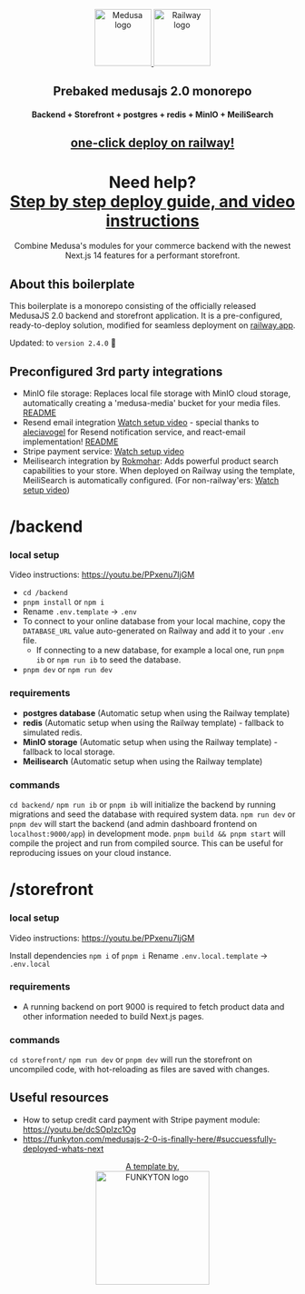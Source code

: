 <p align="center">
  <a href="https://www.medusajs.com">
    <picture>
      <source media="(prefers-color-scheme: dark)" srcset="https://user-images.githubusercontent.com/59018053/229103275-b5e482bb-4601-46e6-8142-244f531cebdb.svg">
      <source media="(prefers-color-scheme: light)" srcset="https://user-images.githubusercontent.com/59018053/229103726-e5b529a3-9b3f-4970-8a1f-c6af37f087bf.svg">
      <img alt="Medusa logo" src="https://user-images.githubusercontent.com/59018053/229103726-e5b529a3-9b3f-4970-8a1f-c6af37f087bf.svg" width=100>
    </picture>
  </a>
  <a href="https://railway.app/template/gkU-27?referralCode=-Yg50p">
    <picture>
      <source media="(prefers-color-scheme: dark)" srcset="https://railway.app/brand/logo-light.svg">
      <source media="(prefers-color-scheme: light)" srcset="https://railway.app/brand/logo-dark.svg">
      <img alt="Railway logo" src="https://railway.app/brand/logo-light.svg" width=100>
    </picture>
  </a>
</p>

<h2 align="center">
  Prebaked medusajs 2.0 monorepo
</h2>
<h4 align="center">
  Backend + Storefront + postgres + redis + MinIO + MeiliSearch
</h4>

<h2 align="center">
  <a href="https://railway.app/template/gkU-27?referralCode=-Yg50p">one-click deploy on railway!</a>
</h2>

<h1 align="center">
  Need help?<br>
  <a href="https://funkyton.com/medusajs-2-0-is-finally-here/">Step by step deploy guide, and video instructions</a>
</h1>

<p align="center">
Combine Medusa's modules for your commerce backend with the newest Next.js 14 features for a performant storefront.</p>

## About this boilerplate
This boilerplate is a monorepo consisting of the officially released MedusaJS 2.0 backend and storefront application. It is a pre-configured, ready-to-deploy solution, modified for seamless deployment on [railway.app](https://railway.app?referralCode=-Yg50p).

Updated: to `version 2.4.0` 🥳

## Preconfigured 3rd party integrations

- MinIO file storage: Replaces local file storage with MinIO cloud storage, automatically creating a 'medusa-media' bucket for your media files. [README](backend/src/modules/minio-file/README.md)
- Resend email integration [Watch setup video](https://youtu.be/pbdZm26YDpE?si=LQTHWeZMLD4w3Ahw) - special thanks to [aleciavogel](https://github.com/aleciavogel) for Resend notification service, and react-email implementation! [README](backend/src/modules/email-notifications/README.md)
- Stripe payment service: [Watch setup video](https://youtu.be/dcSOpIzc1Og)
- Meilisearch integration by [Rokmohar](https://github.com/rokmohar/medusa-plugin-meilisearch): Adds powerful product search capabilities to your store. When deployed on Railway using the template, MeiliSearch is automatically configured. (For non-railway'ers: [Watch setup video](https://youtu.be/hrXcc5MjApI))

# /backend

### local setup
Video instructions: https://youtu.be/PPxenu7IjGM

- `cd /backend`
- `pnpm install` or `npm i`
- Rename `.env.template` ->  `.env`
- To connect to your online database from your local machine, copy the `DATABASE_URL` value auto-generated on Railway and add it to your `.env` file.
  - If connecting to a new database, for example a local one, run `pnpm ib` or `npm run ib` to seed the database.
- `pnpm dev` or `npm run dev`

### requirements
- **postgres database** (Automatic setup when using the Railway template)
- **redis** (Automatic setup when using the Railway template) - fallback to simulated redis.
- **MinIO storage** (Automatic setup when using the Railway template) - fallback to local storage.
- **Meilisearch** (Automatic setup when using the Railway template)

### commands

`cd backend/`
`npm run ib` or `pnpm ib` will initialize the backend by running migrations and seed the database with required system data.
`npm run dev` or `pnpm dev` will start the backend (and admin dashboard frontend on `localhost:9000/app`) in development mode.
`pnpm build && pnpm start` will compile the project and run from compiled source. This can be useful for reproducing issues on your cloud instance.

# /storefront

### local setup
Video instructions: https://youtu.be/PPxenu7IjGM

Install dependencies `npm i` of `pnpm i`
Rename `.env.local.template` ->  `.env.local`

### requirements
- A running backend on port 9000 is required to fetch product data and other information needed to build Next.js pages.

### commands
`cd storefront/`
`npm run dev` or `pnpm dev` will run the storefront on uncompiled code, with hot-reloading as files are saved with changes.

## Useful resources
- How to setup credit card payment with Stripe payment module: https://youtu.be/dcSOpIzc1Og
- https://funkyton.com/medusajs-2-0-is-finally-here/#succuessfully-deployed-whats-next
  
<p align="center">
  <a href="https://funkyton.com/">
    <div style="text-align: center;">
      A template by,
      <br>
      <picture>
        <img alt="FUNKYTON logo" src="https://res-5.cloudinary.com/hczpmiapo/image/upload/q_auto/v1/ghost-blog-images/funkyton-logo.png" width=200>
      </picture>
    </div>
  </a>
</p>
<!-- Devin test line -->
<!-- testing sleep mode -->
<!-- This is a test line for a dummy PR -->
<!-- Verification test: Devin can access repo, run lint, and create PRs -->
